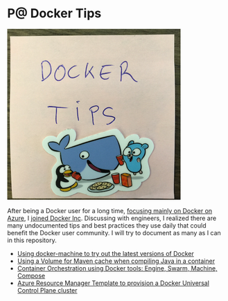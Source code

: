 # P@ Docker Tips

<img src="/img/docker-tips-medium.png"/>

After being a Docker user for a long time, [focusing mainly on Docker on Azure](https://github.com/chanezon/azure-linux/), I [joined Docker Inc](http://blog.docker.com/2015/03/chanezon-dockerized/). Discussing with engineers, I realized there are many undocumented tips and best practices they use daily that could benefit the Docker user community. I will try to document as many as I can in this repository.

* [Using docker-machine to try out the latest versions of Docker](docker-machine-docker-latest.md)
* [Using a Volume for Maven cache when compiling Java in a container](java-build-mount-maven-repo.md)
* [Container Orchestration using Docker tools: Engine, Swarm, Machine, Compose](orchestration-networking/README.md)
* [Azure Resource Manager Template to provision a Docker Universal Control Plane cluster](azure-acs-ucp/README.md)

